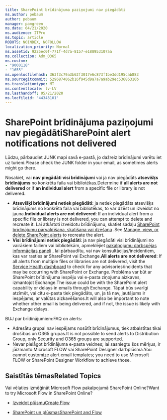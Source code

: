 ```yaml
---
title: SharePoint brīdinājuma paziņojumi nav piegādāti
ms.author: pebaum
author: pebaum
manager: pamgreen
ms.date: 04/21/2020
ms.audience: ITPro
ms.topic: article
ROBOTS: NOINDEX, NOFOLLOW
localization_priority: Normal
ms.assetid: 9225ec0f-771f-4d7a-8157-e188953107aa
ms.collection: Adm_O365
ms.custom:
- "9000118"
- "1655"
ms.openlocfilehash: 363f3c79a3b62f3017e6c873f1be3dd195cab883
ms.sourcegitcommit: 5296874062b16f945d9a7a7a9ab29ec53686310b
ms.translationtype: MT
ms.contentlocale: lv-LV
ms.lasthandoff: 05/21/2020
ms.locfileid: "44343101"
---
```

# <a name="sharepoint-alert-notifications-not-delivered"></a><span data-ttu-id="9972b-102">SharePoint brīdinājuma paziņojumi nav piegādāti</span><span class="sxs-lookup"><span data-stu-id="9972b-102">SharePoint alert notifications not delivered</span></span>

<span data-ttu-id="9972b-103">Lūdzu, pārbaudiet JUNK mapi savā e-pastā, jo dažreiz brīdinājumi varētu iet uz turieni.</span><span class="sxs-lookup"><span data-stu-id="9972b-103">Please check the JUNK folder in your email, as sometimes alerts might go there.</span></span>

<span data-ttu-id="9972b-104">Nosakiet, vai **nav piegādāti visi brīdinājumi** vai ja nav piegādāts **atsevišķs brīdinājums** no konkrēta faila vai bibliotēkas.</span><span class="sxs-lookup"><span data-stu-id="9972b-104">Determine if **all alerts are not delivered** or if **an individual alert** from a specific file or library is not delivered.</span></span>

- <span data-ttu-id="9972b-105">**Atsevišķi brīdinājumi netiek piegādāti**: ja netiek piegādāts atsevišķs brīdinājums no konkrēta faila vai bibliotēkas, to var dzēst un izveidot no jauna.</span><span class="sxs-lookup"><span data-stu-id="9972b-105">**Individual alerts are not delivered**: If an individual alert from a specific file or library is not delivered, you can attempt to delete and recreate it.</span></span> <span data-ttu-id="9972b-106">Lai atkārtoti izveidotu brīdinājumu, skatiet sadaļu [SharePoint brīdinājumu pārvaldīšana, skatīšana vai dzēšana](https://support.office.com/article/manage-view-or-delete-sharepoint-alerts-99dfb19c-9a90-4a8c-aba1-aa8c8afb0de2) .</span><span class="sxs-lookup"><span data-stu-id="9972b-106">See [Manage, view, or delete SharePoint alerts](https://support.office.com/article/manage-view-or-delete-sharepoint-alerts-99dfb19c-9a90-4a8c-aba1-aa8c8afb0de2) to recreate the alert.</span></span>
- <span data-ttu-id="9972b-107">**Visi brīdinājumi netiek piegādāti**: ja nav piegādāti visi brīdinājumi no vairākiem failiem vai bibliotēkām, apmeklējiet [pakalpojumu darbspējas informācijas paneli](https://admin.microsoft.com/AdminPortal/Home#/servicehealth) , lai pārbaudītu, vai nav konsultācijas/incidentiem, kas var rasties ar SharePoint vai Exchange.</span><span class="sxs-lookup"><span data-stu-id="9972b-107">**All alerts are not delivered**: If all alerts from multiple files or libraries are not delivered, visit the [Service Health dashboard](https://admin.microsoft.com/AdminPortal/Home#/servicehealth) to check for any advisories/incidents that may be occurring with SharePoint or Exchange.</span></span> <span data-ttu-id="9972b-108">Problēma var būt ar SharePoint brīdinājuma iespēju vai e-pasta ziņojumu aizkaves, izmantojot Exchange.</span><span class="sxs-lookup"><span data-stu-id="9972b-108">The issue could be with the SharePoint alert capability or delays in emails through Exchange.</span></span> <span data-ttu-id="9972b-109">Tāpat būs svarīgi atzīmēt, vai citu e-pasta tiek piegādāts, un, ja tā nav, jautājums ir iespējams, ar valūtas aizkavēšanos.</span><span class="sxs-lookup"><span data-stu-id="9972b-109">It will also be important to note whether other email is being delivered, and if not, the issue is likely with Exchange delays.</span></span>

<span data-ttu-id="9972b-110">BUJ par brīdinājumiem:</span><span class="sxs-lookup"><span data-stu-id="9972b-110">FAQ on alerts:</span></span>

- <span data-ttu-id="9972b-111">Adresātu grupai nav iespējams nosūtīt brīdinājumus, tiek atbalstītas tikai drošības un O365 grupas.</span><span class="sxs-lookup"><span data-stu-id="9972b-111">It is not possible to send alerts to Distribution Group, only Security and O365 groups are supported.</span></span>
- <span data-ttu-id="9972b-112">Nevar pielāgot brīdinājuma e-pasta veidnes; lai sasniegtu šos mērķus, ir jāizmanto Microsoft FLOW vai SharePoint Designer darbplūsma.</span><span class="sxs-lookup"><span data-stu-id="9972b-112">You cannot customize alert email templates; you need to use Microsoft FLOW or SharePoint Designer Workflow to achieve those.</span></span>

## <a name="related-topics"></a><span data-ttu-id="9972b-113">Saistītās tēmas</span><span class="sxs-lookup"><span data-stu-id="9972b-113">Related Topics</span></span>

<span data-ttu-id="9972b-114">Vai vēlaties izmēģināt Microsoft Flow pakalpojumā SharePoint Online?</span><span class="sxs-lookup"><span data-stu-id="9972b-114">Want to try Microsoft Flow in SharePoint Online?</span></span>

- [<span data-ttu-id="9972b-115">Izveidot plūsmu</span><span class="sxs-lookup"><span data-stu-id="9972b-115">Create Flow</span></span>](https://support.office.com/article/a9c3e03b-0654-46af-a254-20252e580d01)

- [<span data-ttu-id="9972b-116">SharePoint un plūsmas</span><span class="sxs-lookup"><span data-stu-id="9972b-116">SharePoint and Flow</span></span>](https://flow.microsoft.com//blog/sharepoint-and-flow/)

